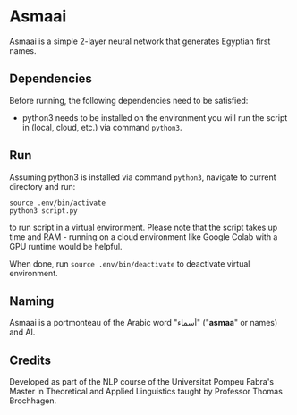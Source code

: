 # Asmaai

Asmaai is a simple 2-layer neural network that generates Egyptian first names.

## Dependencies
Before running, the following dependencies need to be satisfied:

- python3 needs to be installed on the environment you will run the script in (local, cloud, etc.) via command `python3`.

## Run
Assuming python3 is installed via command `python3`, navigate to current directory and run:

```
source .env/bin/activate
python3 script.py
```

to run script in a virtual environment. Please note that the script takes up time and RAM - running on a cloud environment like Google Colab with a GPU runtime would be helpful.

When done, run `source .env/bin/deactivate` to deactivate virtual environment.

## Naming
Asmaai is a portmonteau of the Arabic word "أسماء" ("__asmaa__" or names) and AI.

## Credits
Developed as part of the NLP course of the Universitat Pompeu Fabra's Master in Theoretical and Applied Linguistics taught by Professor Thomas Brochhagen.
